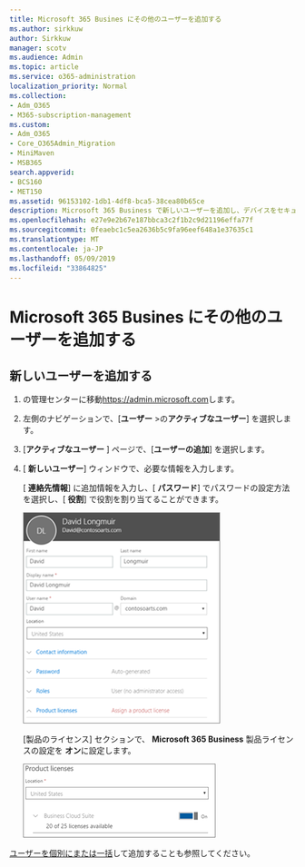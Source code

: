 ```yaml
---
title: Microsoft 365 Busines にその他のユーザーを追加する
ms.author: sirkkuw
author: Sirkkuw
manager: scotv
ms.audience: Admin
ms.topic: article
ms.service: o365-administration
localization_priority: Normal
ms.collection:
- Adm_O365
- M365-subscription-management
ms.custom:
- Adm_O365
- Core_O365Admin_Migration
- MiniMaven
- MSB365
search.appverid:
- BCS160
- MET150
ms.assetid: 96153102-1db1-4df8-bca5-38cea80b65ce
description: Microsoft 365 Business で新しいユーザーを追加し、デバイスをセキュリティで保護し、役割を割り当てる方法について説明します。
ms.openlocfilehash: e27e9e2b67e187bbca3c2f1b2c9d21196effa77f
ms.sourcegitcommit: 0feaebc1c5ea2636b5c9fa96eef648a1e37635c1
ms.translationtype: MT
ms.contentlocale: ja-JP
ms.lasthandoff: 05/09/2019
ms.locfileid: "33864825"
---
```

# <a name="add-additional-users-to-microsoft-365-business"></a>Microsoft 365 Busines にその他のユーザーを追加する

## <a name="add-new-users"></a>新しいユーザーを追加する

1. の管理センターに移動<a href="https://go.microsoft.com/fwlink/p/?linkid=837890" target="_blank">https://admin.microsoft.com</a>します。 
2. 左側のナビゲーションで、[**ユーザー** \>の**アクティブなユーザー**] を選択します。
1. [**アクティブなユーザー** ] ページで、[**ユーザーの追加**] を選択します。
 4. [ **新しいユーザー**] ウィンドウで、必要な情報を入力します。 
  
    [ **連絡先情報**] に追加情報を入力し、[ **パスワード**] でパスワードの設定方法を選択し、[ **役割**] で役割を割り当てることができます。
      
    ![Enter user information in the New user card](media/f04d39ca-48be-4868-8330-8552a4754c8b.png)
      
    [製品のライセンス] セクションで、 **Microsoft 365 Business** 製品ライセンスの設定を **オン**に設定します。
      
    ![Set the license setting to On position](media/7404f7f7-93bc-44a3-9ffb-4208b5b17402.png)
  
[ユーザーを個別にまたは一括](https://docs.microsoft.com/office365/admin/add-users/add-users)して追加することも参照してください。
  
